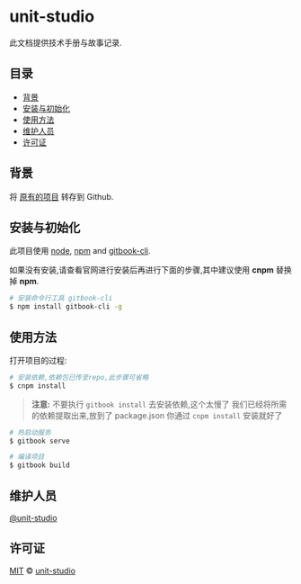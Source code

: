 # unit-studio

此文档提供技术手册与故事记录.

## 目录

- [背景](#背景)
- [安装与初始化](#安装与初始化)
- [使用方法](#使用方法)
- [维护人员](#维护人员)
- [许可证](#许可证)

## 背景

将 [原有的项目](http://106.13.58.177:8081/) 转存到 Github.

## 安装与初始化

此项目使用 [node](http://nodejs.org), [npm](https://npmjs.com) and [gitbook-cli](https://www.npmjs.com/package/gitbook-cli).

如果没有安装,请查看官网进行安装后再进行下面的步骤,其中建议使用 **cnpm** 替换掉 **npm**.

```sh
# 安装命令行工具 gitbook-cli
$ npm install gitbook-cli -g
```

## 使用方法

打开项目的过程:

```sh
# 安装依赖,依赖包已传至repo,此步骤可省略
$ cnpm install
```
> **注意:**
> 不要执行 `gitbook install` 去安装依赖,这个太慢了
> 我们已经将所需的依赖提取出来,放到了 package.json
> 你通过 `cnpm install` 安装就好了

```sh
# 热启动服务
$ gitbook serve

# 编译项目
$ gitbook build
```

## 维护人员

[@unit-studio](https://github.com/unit-studio)

## 许可证

[MIT](LICENSE) © [unit-studio](https://github.com/unit-studio)
